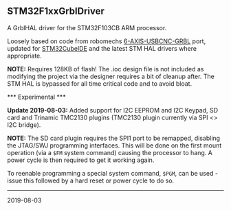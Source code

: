 ## STM32F1xxGrblDriver

A GrblHAL driver for the STM32F103CB ARM processor.

Loosely based on code from robomechs [6-AXIS-USBCNC-GRBL](https://github.com/robomechs/6-AXIS-USBCNC-GRBL) port, updated for [STM32CubeIDE](https://www.st.com/en/development-tools/stm32cubeide.htm) and the latest STM HAL drivers where appropriate.

__NOTE:__ Requires 128KB of flash! The .ioc design file is not included as modifying the project via the designer requires a bit of cleanup after. The STM HAL is bypassed for all time critical code and to avoid bloat.

*** Experimental ***

__Update 2019-08-03:__ Added support for I2C EEPROM and I2C Keypad, SD card and Trinamic TMC2130 plugins (TMC2130 plugin currently via SPI <> I2C bridge).

__NOTE:__ The SD card plugin requires the SPI1 port to be remapped, disabling the JTAG/SWJ programming interfaces. This will be done on the first mount operation (via a `$FM` system command) causing the processor to hang. A power cycle is then required to get it working again.

To reenable programming a special system command, `$PGM`, can be used - issue this followed by a hard reset or power cycle to do so.

---
2019-08-03
